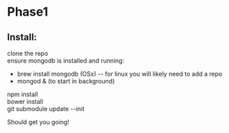 Phase1
======

Install:
--------

clone the repo  
ensure mongodb is installed and running:  
   - brew install mongodb (OSx) -- for linux you will likely need to add a repo  
   - mongod & (to start in background)  
    
npm install  
bower install  
git submodule update --init  

Should get you going!
